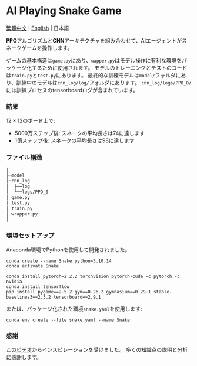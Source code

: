 # AI Playing Snake Game

[繁體中文](README_CHINESE.md) | [English](README.md) | 日本語

**PPO**アルゴリズムと**CNN**アーキテクチャを組み合わせて、AIエージェントがスネークゲームを操作します。

ゲームの基本構造は`game.py`にあり、`wapper.py`はモデル操作に有利な環境をパッケージ化するために使用されます。
モデルのトレーニングとテストのコードは`train.py`と`test.py`にあります。
最終的な訓練モデルは`model/`フォルダにあり、訓練中のモデルは`cnn_log/log/`フォルダにあります。
`cnn_log/logs/PPO_0/`には訓練プロセスのtensorboardログが含まれています。

### 結果

$12×12$のボード上で:
- 5000万ステップ後: スネークの平均長さは74に達します
- 1億ステップ後: スネークの平均長さは98に達します

### ファイル構造

```bash
│
├─model
├─cnn_log
│  ├──log
│  └──logs/PPO_0
│ game.py
│ test.py
│ train.py
│ wrapper.py
│
```

### 環境セットアップ

Anaconda環境でPythonを使用して開発されました。

```bash!
conda create --name Snake python=3.10.14
conda activate Snake
```

```bash!
conda install pytorch=2.2.2 torchvision pytorch-cuda -c pytorch -c nvidia
conda install tensorflow
pip install pygame==2.5.2 gym==0.26.2 gymnasium==0.29.1 stable-baselines3==2.3.2 tensorboard==2.9.1
```

または、パッケージ化された環境`snake.yaml`を使用します:

```bash!
conda env create --file snake.yaml --name Snake
```

### 感謝
この[ビデオ](https://www.youtube.com/watch?v=jTVMxJBtmFs)からインスピレーションを受けました。
多くの知識点の説明と分析に感謝します。

